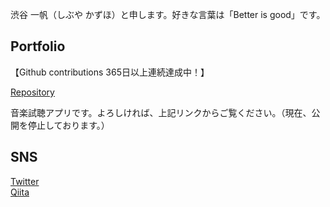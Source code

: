 渋谷 一帆（しぶや かずほ）と申します。好きな言葉は「Better is good」です。

## Portfolio
【Github contributions 365日以上連続達成中！】

[Repository](https://github.com/Kazuho-Shibuya/unknownmusic)

音楽試聴アプリです。よろしければ、上記リンクからご覧ください。（現在、公開を停止しております。）

## SNS
[Twitter](https://twitter.com/kazuho_web)  
[Qiita](https://qiita.com/kazuho_web)
